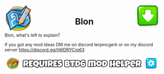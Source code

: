 <a href="https://github.com/DarkTerraYT/Blon/releases/latest/download/Blon.dll">
    <img align="left" alt="Icon" height="90" src="Icon.png">
    <img align="right" alt="Download" height="75" src="https://raw.githubusercontent.com/gurrenm3/BTD-Mod-Helper/master/BloonsTD6%20Mod%20Helper/Resources/DownloadBtn.png">
</a>

<h1 align="center">Blon</h1>

Blon, what's left to explain?

If you got any mod ideas DM me on discord lerpmcgerk or on my discord server https://discord.gg/hWDRYCrp63

[![Requires BTD6 Mod Helper](https://raw.githubusercontent.com/gurrenm3/BTD-Mod-Helper/master/banner.png)](https://github.com/gurrenm3/BTD-Mod-Helper#readme)
